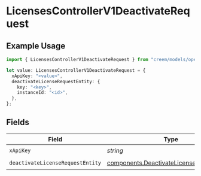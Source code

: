 # LicensesControllerV1DeactivateRequest

## Example Usage

```typescript
import { LicensesControllerV1DeactivateRequest } from "creem/models/operations";

let value: LicensesControllerV1DeactivateRequest = {
  xApiKey: "<value>",
  deactivateLicenseRequestEntity: {
    key: "<key>",
    instanceId: "<id>",
  },
};
```

## Fields

| Field                                                                                                  | Type                                                                                                   | Required                                                                                               | Description                                                                                            |
| ------------------------------------------------------------------------------------------------------ | ------------------------------------------------------------------------------------------------------ | ------------------------------------------------------------------------------------------------------ | ------------------------------------------------------------------------------------------------------ |
| `xApiKey`                                                                                              | *string*                                                                                               | :heavy_check_mark:                                                                                     | N/A                                                                                                    |
| `deactivateLicenseRequestEntity`                                                                       | [components.DeactivateLicenseRequestEntity](../../models/components/deactivatelicenserequestentity.md) | :heavy_check_mark:                                                                                     | N/A                                                                                                    |